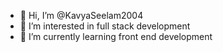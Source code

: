 - 👋 Hi, I’m @KavyaSeelam2004
- 👀 I’m interested in full stack development
- 🌱 I’m currently learning front end development


<!---
KavyaSeelam2004/KavyaSeelam2004 is a ✨ special ✨ repository because its `README.md` (this file) appears on your GitHub profile.
You can click the Preview link to take a look at your changes.
--->
